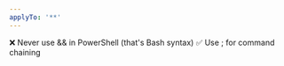 ```yaml
---
applyTo: '**'
---
```

❌ Never use && in PowerShell (that's Bash syntax)
✅ Use ; for command chaining